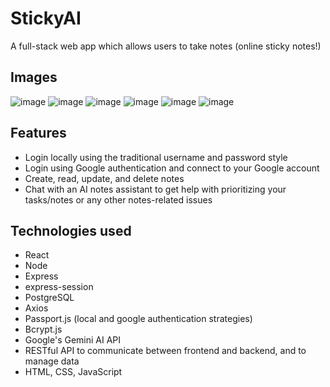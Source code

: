 # StickyAI
<p>A full-stack web app which allows users to take notes (online sticky notes!)</p>

## Images
![image](https://github.com/user-attachments/assets/d1272739-c8cc-4849-831d-79b187a119ad)
![image](https://github.com/user-attachments/assets/462d9820-119c-4991-8609-6b34181326ab)
![image](https://github.com/user-attachments/assets/0828b4cd-dd51-4655-afbc-e73115f3aaeb)
![image](https://github.com/user-attachments/assets/90048833-9b85-4d6f-b239-1c228a6a842a)
![image](https://github.com/user-attachments/assets/4f6895f4-a70f-46d4-997e-72d55c190a4e)
![image](https://github.com/user-attachments/assets/1bb42685-427c-42c5-b667-c67184687ab1)

## Features
<ul>
  <li>Login locally using the traditional username and password style</li>
  <li>Login using Google authentication and connect to your Google account</li>
  <li>Create, read, update, and delete notes</li>
  <li>Chat with an AI notes assistant to get help with prioritizing your tasks/notes or any other notes-related issues</li>
</ul>

## Technologies used
<ul>
  <li>React</li>
  <li>Node</li>
  <li>Express</li>
  <li>express-session</li>
  <li>PostgreSQL</li>
  <li>Axios</li>
  <li>Passport.js (local and google authentication strategies)</li>
  <li>Bcrypt.js</li>
  <li>Google's Gemini AI API</li>
  <li>RESTful API to communicate between frontend and backend, and to manage data</li>
  <li>HTML, CSS, JavaScript</li>
</ul>



